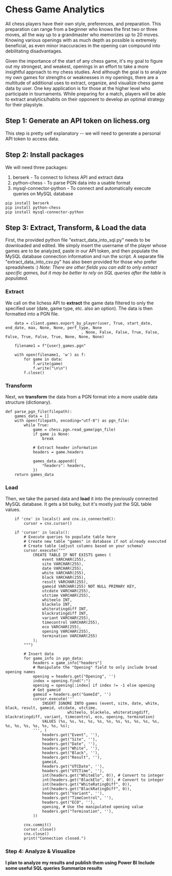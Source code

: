 # Chess Game Analytics

All chess players have their own style, preferences, and preparation. This preparation can range from a beginner who knows the first two or three moves, all the way up to a grandmaster who memorizes up to 20 moves. Knowing various openings with as much depth as possible is extremely beneficial, as even minor inaccuracies in the opening can compound into debilitating disadvantages.

Given the importance of the start of any chess game, it's my goal to figure out my strongest, and weakest, openings in an effort to take a more insightful approach to my chess studies. And although the goal is to analyze my own games for strengths or weaknesses in my openings, there are a multitude of additional uses to extract, organize, and visualize chess game data by user. One key application is for those at the higher level who participate in tournaments. While preparing for a match, players will be able to extract analytics/habits on their opponent to develop an optimal strategy for their playstyle.

## Step 1: Generate an API token on lichess.org
This step is pretty self explanatory -- we will need to generate a personal API token to access data.

## Step 2: Install packages
We will need three packages:
1) berserk - To connect to lichess API and extract data
2) python-chess - To parse PGN data into a usable format
3) mysql-connector-python - To connect and automatically execute queries on MySQL database

```
pip install berserk
pip install python-chess
pip install mysql-connector-python
```

## Step 3: Extract, Transform, & Load the data
First, the provided python file "extract_data_into_sql.py" needs to be downloaded and edited. We simply insert the username of the player whose games are to be analyzed, paste in our API token, and then populate the MySQL database connection information and run the script. A separate file "extract_data_into_csv.py" has also been provided for those who prefer spreadsheets :)
*Note: There are other fields you can edit to only extract specific games, but it may be better to rely on SQL queries after the table is populated.*
### Extract
We call on the lichess API to **extract** the game data filtered to only the specified user (date, game type, etc. also an option). The data is then formatted into a PGN file.
```
    data = client.games.export_by_player(user, True, start_date, end_date, max, None, None, perf_type, None
                                 , None, False, False, True, False, False, True, False, True, None, None, None)

    filename1 = f"{user}_games.pgn"

    with open(filename1, 'w') as f:
        for game in data:
            f.write(game)
            f.write("\n\n")
        f.close()
```
### Transform
Next, we **transform** the data from a PGN format into a more usable data structure (dictionary).
```
def parse_pgn_file(filepath):
    games_data = []
    with open(filepath, encoding="utf-8") as pgn_file:
        while True:
            game = chess.pgn.read_game(pgn_file)
            if game is None:
                break
            
            # Extract header information
            headers = game.headers
            
            games_data.append({
                "headers": headers,
            })
    return games_data
```
### Load
Then, we take the parsed data and **load** it into the previously connected MySQL database. It gets a bit bulky, but it's mostly just the SQL table values.
```
    if 'cnx' in locals() and cnx.is_connected():
        cursor = cnx.cursor()
    
    if 'cursor' in locals():
        # Execute queries to populate table here
        # Create new table "games" in database if not already executed
        # Create table (adjust columns based on your schema)
        cursor.execute("""
            CREATE TABLE IF NOT EXISTS games (
                event VARCHAR(255),
                site VARCHAR(255),
                date VARCHAR(255),
                white VARCHAR(255),
                black VARCHAR(255),
                result VARCHAR(255),
                gameid VARCHAR(255) NOT NULL PRIMARY KEY,
                utcdate VARCHAR(255),
                utctime VARCHAR(255),
                whiteelo INT,
                blackelo INT,
                whiteratingdiff INT,
                blackratingdiff INT,
                variant VARCHAR(255),
                timecontrol VARCHAR(255),
                eco VARCHAR(255),
                opening VARCHAR(255),
                termination VARCHAR(255)
            );
        """)

        # Insert data
        for game_info in pgn_data:
            headers = game_info["headers"]
            # Manipulate the "Opening" field to only include broad opening names
            opening = headers.get("Opening", '')
            index = opening.find(":")
            opening = opening[:index] if index != -1 else opening
            # Get gameid
            gameid = headers.get("GameId", '')
            cursor.execute('''
                INSERT IGNORE INTO games (event, site, date, white, black, result, gameid, utcdate, utctime, 
                           whiteelo, blackelo, whiteratingdiff, blackratingdiff, variant, timecontrol, eco, opening, termination)
                VALUES (%s, %s, %s, %s, %s, %s, %s, %s, %s, %s, %s, %s, %s, %s, %s, %s, %s, %s);
            ''', (
                headers.get("Event", ''),
                headers.get("Site", ''),
                headers.get("Date", ''),
                headers.get("White", ''),
                headers.get("Black", ''),
                headers.get("Result", ''),
                gameid,
                headers.get("UTCDate", ''),
                headers.get("UTCTime", ''),
                int(headers.get("WhiteElo", 0)), # Convert to integer
                int(headers.get("BlackElo", 0)), # Convert to integer
                int(headers.get("WhiteRatingDiff", 0)),
                int(headers.get("BlackRatingDiff", 0)),
                headers.get("Variant", ''),
                headers.get("TimeControl", ''),
                headers.get("ECO", ''),
                opening, # Use the manipulated opening value
                headers.get("Termination", ''),
            ))

        cnx.commit()
        cursor.close()
        cnx.close()
        print("Connection closed.")
```

### Step 4: Analyze & Visualize
**I plan to analyze my results and publish them using Power BI**
**Include some useful SQL queries**
**Summarize results**
